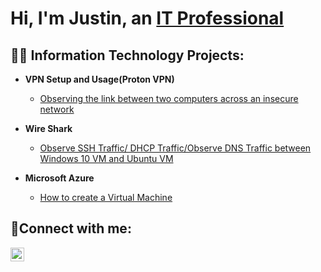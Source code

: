 <h1>Hi, I'm Justin, an <a href=https://www.linkedin.com/feed/>IT Professional</a></h1>

<h2>👨‍💻 Information Technology Projects:</h2>

- <b>VPN Setup and Usage(Proton VPN)</b>
  - [Observing the link between two computers across an insecure network](https://github.com/justin-colon/VPN-Setup-Usage)

 - <b>Wire Shark</b>
    - [Observe SSH Traffic/ DHCP Traffic/Observe DNS Traffic between Windows 10 VM and Ubuntu VM](https://github.com/justin-colon/wire-shark)
  

- <b>Microsoft Azure</b>
  - [How to create a Virtual Machine ](https://github.com/justin-colon/microsoft-azure)
  

<h2>🤳Connect with me:</h2>


[<img align="left" alt="Josh | LinkedIn" width="22px" src="https://cdn.jsdelivr.net/npm/simple-icons@v3/icons/linkedin.svg" />][linkedin]



[linkedin]:https://www.linkedin.com/feed/
